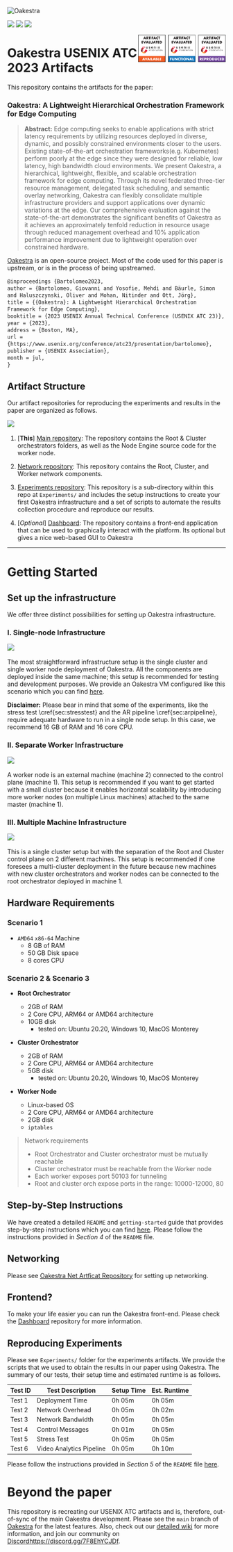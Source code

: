 ![Oakestra](https://github.com/oakestra/oakestra/raw/develop/res/oakestra-white.png)

[![](https://img.shields.io/badge/USENIX%20ATC%20'23-paper-limegreen)](https://www.oakestra.io/pubs/Oakestra-ATC2023.pdf)
[![](https://img.shields.io/badge/wiki-website-blue)](https://www.oakestra.io/docs/)
[![](https://img.shields.io/badge/Discord-%235865F2.svg?&logo=discord&logoColor=white)](https://discord.gg/7F8EhYCJDf)


<img width="40%" src="https://raw.githubusercontent.com/oakestra/oakestra.github.io/69dc5022f80ec4e9b90254ce69b12f05aa5f9d0d/pubs/badges/badges.png" align="right" />

# Oakestra USENIX ATC 2023 Artifacts 

This repository contains the artifacts for the paper:

### Oakestra: A Lightweight Hierarchical Orchestration Framework for Edge Computing

> **Abstract:** Edge computing seeks to enable applications with strict latency requirements by utilizing resources deployed in diverse, dynamic, and possibly constrained environments closer to the users. Existing state-of-the-art orchestration frameworks(e.g. Kubernetes) perform poorly at the edge since they were designed for reliable, low latency, high bandwidth cloud environments. We present Oakestra, a hierarchical, lightweight, flexible, and scalable orchestration framework for edge computing. Through its novel federated three-tier resource management, delegated task scheduling, and semantic overlay networking, Oakestra can flexibly consolidate multiple infrastructure providers and support applications over dynamic variations at the edge. Our comprehensive evaluation against the state-of-the-art demonstrates the significant benefits of Oakestra as it achieves an approximately tenfold reduction in resource usage through reduced management overhead and 10% application performance improvement due to lightweight operation over constrained hardware.

[Oakestra](https://oakestra.io) is an open-source project. Most of the code used for this paper is upstream, or is in the process of being upstreamed.

```
@inproceedings {Bartolomeo2023,
author = {Bartolomeo, Giovanni and Yosofie, Mehdi and Bäurle, Simon and Haluszczynski, Oliver and Mohan, Nitinder and Ott, Jörg},
title = {{Oakestra}: A Lightweight Hierarchical Orchestration Framework for Edge Computing},
booktitle = {2023 USENIX Annual Technical Conference (USENIX ATC 23)},
year = {2023},
address = {Boston, MA},
url = {https://www.usenix.org/conference/atc23/presentation/bartolomeo},
publisher = {USENIX Association},
month = jul,
}
```

## Artifact Structure

Our artifact repositories for reproducing the experiments and results in the paper are organized as follows. 

<img src="https://github.com/oakestra/USENIX-ATC23-Oakestra-Artifacts/assets/5736850/73baf8e0-621a-4e16-844c-a480e0040912" width="60%" />

1. [**This**] [Main repository](https://github.com/oakestra/USENIX-ATC23-Oakestra-Artifacts/tree/main/Experiments): The repository contains the Root & Cluster orchestrators folders, as well as the Node Engine source code for the worker node.

2. [Network repository](https://github.com/oakestra/USENIX-ATC23-Oakestra-net-Artifacts): This repository contains the  Root, Cluster, and Worker network components.

3. [Experiments repository](https://github.com/oakestra/USENIX-ATC23-Oakestra-Artifacts/tree/main/Experiments): This repository is a sub-directory within this repo at `Experiments/` and includes the setup instructions to create your first Oakestra infrastructure and a set of scripts to automate the results collection procedure and reproduce our results.

4. [_Optional_] [Dashboard](https://github.com/oakestra/dashboard): The repository contains a front-end application that can be used to graphically interact with the platform. Its optional but gives a nice web-based GUI to Oakestra

---

# Getting Started

## Set up the infrastructure

We offer three distinct possibilities for setting up Oakestra infrastructure.

### I. Single-node Infrastructure

<img src="https://github.com/oakestra/USENIX-ATC23-Oakestra-Artifacts/assets/5736850/e33c6788-d5bd-4684-a6f1-120abab9001d" width="30%" />

The most straightforward infrastructure setup is the single cluster and single worker node deployment of Oakestra. All the components are deployed inside the same machine; this setup is recommended for testing and development purposes. We provide an Oakestra VM configured like this scenario which you can find [here](https://bit.ly/oakestra-artifacts).

**Disclaimer:** Please bear in mind that some of the experiments, like the stress test \cref{sec:stresstest} and the AR pipeline \cref{sec:arpipeline}, require adequate hardware to run in a single node setup. In this case, we recommend 16 GB of RAM and 16 core CPU. 
 
### II. Separate Worker Infrastructure

<img src="https://github.com/oakestra/USENIX-ATC23-Oakestra-Artifacts/assets/5736850/553230cf-21c6-4786-a2c1-2786566a5026" width="30%" />

A worker node is an external machine (machine 2) connected to the control plane (machine 1). This setup is recommended if you want to get started with a small cluster because it enables horizontal scalability by introducing more worker nodes (on multiple Linux machines) attached to the same master (machine 1). 

### III. Multiple Machine Infrastructure

<img src="https://github.com/oakestra/USENIX-ATC23-Oakestra-Artifacts/assets/5736850/b4800423-b4d0-4f27-b4df-82fb6c7a20c4" width="30%" />

This is a single cluster setup but with the separation of the Root and Cluster control plane on 2 different machines. This setup is recommended if one foresees a multi-cluster deployment in the future because new machines with new cluster orchestrators and worker nodes can be connected to the root orchestrator deployed in machine 1.

## Hardware Requirements

### Scenario 1

- `AMD64` `x86-64` Machine
  - 8 GB of RAM
  - 50 GB Disk space
  - 8 cores CPU
 
### Scenario 2 & Scenario 3

- **Root Orchestrator**
  - 2GB of RAM
  - 2 Core CPU, ARM64 or AMD64 architecture
  - 10GB disk
      - tested on: Ubuntu 20.20, Windows 10, MacOS Monterey
        
- **Cluster Orchestrator**
  - 2GB of RAM
  - 2 Core CPU, ARM64 or AMD64 architecture
  - 5GB disk
      - tested on: Ubuntu 20.20, Windows 10, MacOS Monterey
 
- **Worker Node**
  - Linux-based OS
  - 2 Core CPU, ARM64 or AMD64 architecture
  - 2GB disk
  - `iptables`

> Network requirements
> - Root Orchestrator and Cluster orchestrator must be mutually reachable
> - Cluster orchestrator must be reachable from the Worker node
> - Each worker exposes port 50103 for tunneling
> - Root and cluster orch expose ports in the range: 10000-12000, 80

## Step-by-Step Instructions

We have created a detailed `README` and `getting-started` guide that provides step-by-step instructions which you can find [here](https://github.com/oakestra/USENIX-ATC23-Oakestra-Artifacts/blob/main/Experiments/README.pdf). Please follow the instructions provided in _Section 4_ of the `README` file.

## Networking 

Please see [Oakestra Net Artficat Repository](https://github.com/oakestra/USENIX-ATC23-Oakestra-net-Artifacts) for setting up networking.

## Frontend?

To make your life easier you can run the Oakestra front-end.
Please check the [Dashboard](https://github.com/oakestra/dashboard) repository for more information.

## Reproducing Experiments

Please see `Experiments/` folder for the experiments artifacts. We provide the scripts that we used to obtain the results in our paper using Oakestra. The summary of our tests, their setup time and estimated runtime is as follows.

| **Test ID** | **Test Description**     | **Setup Time** | **Est. Runtime** |
|-------------|--------------------------|----------------|------------------|
| Test 1      | Deployment Time          | 0h 05m         | 0h 05m           |
| Test 2      | Network Overhead         | 0h 05m         | 0h 02m           |
| Test 3      | Network Bandwidth        | 0h 05m         | 0h 05m           |
| Test 4      | Control Messages         | 0h 01m         | 0h 05m           |
| Test 5      | Stress Test              | 0h 05m         | 0h 05m           |
| Test 6      | Video Analytics Pipeline | 0h 05m         | 0h 10m           |

Please follow the instructions provided in _Section 5_ of the `README` file [here](https://github.com/oakestra/USENIX-ATC23-Oakestra-Artifacts/blob/main/Experiments/README.pdf).

# Beyond the paper

This repository is recreating our USENIX ATC artifacts and is, therefore, out-of-sync of the main Oakestra development. Please see the `main` branch of [Oakestra](https://github.com/oakestra/oakestra) for the latest features. Also, check out our [detailed wiki](https://www.oakestra.io/docs/) for more information, and join our community on [Discord](https://discord.gg/7F8EhYCJDf)https://discord.gg/7F8EhYCJDf.

